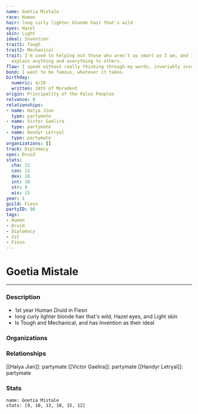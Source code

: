 ```yaml
---
name: Goetia Mistale
race: Human
hair: long curly lighter blonde hair that's wild
eyes: Hazel
skin: Light
ideal: Invention
trait1: Tough
trait2: Mechanical
trait: I'm used to helping out those who aren't as smart as I am, and I patiently
  explain anything and everything to others.
flaw: I speak without really thinking through my words, invariably insulting others.
bond: I want to be famous, whatever it takes.
birthday:
  numeric: 4/28
  written: 28th of Moradent
origin: Principality of the Palus Peoples
relvance: 0
relationships:
- name: Halya Jian
  type: partymate
- name: Victor Gaelira
  type: partymate
- name: Handyr Letryal
  type: partymate
organizations: []
track: Diplomacy
spec: Druid
stats:
  cha: 12
  con: 13
  dex: 10
  int: 10
  str: 9
  wis: 15
year: 1
guild: Fiesn
partyID: 96
tags:
- Human
- Druid
- Diplomacy
- 1st
- Fiesn
---
```

# Goetia Mistale
---
### Description
- 1st year Human Druid in Fiesn
- long curly lighter blonde hair that's wild, Hazel eyes, and Light skin
- Is Tough and Mechanical, and has Invention as their ideal

### Organizations
### Relationships
[[Halya Jian]]: partymate
[[Victor Gaelira]]: partymate
[[Handyr Letryal]]: partymate
### Stats
```statblock
name: Goetia Mistale
stats: [9, 10, 13, 10, 15, 12]
```